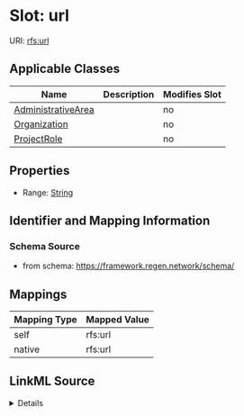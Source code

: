 

# Slot: url



URI: [rfs:url](https://framework.regen.network/schema/url)



<!-- no inheritance hierarchy -->





## Applicable Classes

| Name | Description | Modifies Slot |
| --- | --- | --- |
| [AdministrativeArea](AdministrativeArea.md) |  |  no  |
| [Organization](Organization.md) |  |  no  |
| [ProjectRole](ProjectRole.md) |  |  no  |







## Properties

* Range: [String](String.md)





## Identifier and Mapping Information







### Schema Source


* from schema: https://framework.regen.network/schema/




## Mappings

| Mapping Type | Mapped Value |
| ---  | ---  |
| self | rfs:url |
| native | rfs:url |




## LinkML Source

<details>
```yaml
name: url
from_schema: https://framework.regen.network/schema/
rank: 1000
alias: url
domain_of:
- ProjectRole
- Organization
- AdministrativeArea
range: string

```
</details>